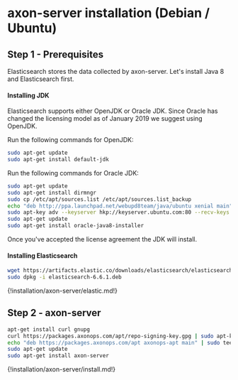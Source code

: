 # axon-server installation (Debian / Ubuntu)

## Step 1 - Prerequisites

Elasticsearch stores the data collected by axon-server. Let's install Java 8 and Elasticsearch first.

#### Installing JDK
Elasticsearch supports either OpenJDK or Oracle JDK. Since Oracle has changed the licensing model as of January 2019 we suggest using OpenJDK.

Run the following commands for OpenJDK:
``` bash
sudo apt-get update
sudo apt-get install default-jdk
```

Run the following commands for Oracle JDK:
``` bash
sudo apt-get update
sudo apt-get install dirmngr
sudo cp /etc/apt/sources.list /etc/apt/sources.list_backup
echo "deb http://ppa.launchpad.net/webupd8team/java/ubuntu xenial main" | sudo tee /etc/apt/sources.list.d/webupd8team-java.list
sudo apt-key adv --keyserver hkp://keyserver.ubuntu.com:80 --recv-keys EEA14886
sudo apt-get update
sudo apt-get install oracle-java8-installer
```

Once you've accepted the license agreement the JDK will install.


#### Installing Elasticsearch

``` bash
wget https://artifacts.elastic.co/downloads/elasticsearch/elasticsearch-6.6.1.deb
sudo dpkg -i elasticsearch-6.6.1.deb
```

{!installation/axon-server/elastic.md!}

## Step 2 - axon-server
``` bash
apt-get install curl gnupg
curl https://packages.axonops.com/apt/repo-signing-key.gpg | sudo apt-key add -
echo "deb https://packages.axonops.com/apt axonops-apt main" | sudo tee /etc/apt/sources.list.d/axonops-apt.list
sudo apt-get update
sudo apt-get install axon-server
```

{!installation/axon-server/install.md!}







